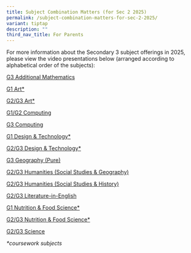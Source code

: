 ```yaml
---
title: Subject Combination Matters (for Sec 2 2025)
permalink: /subject-combination-matters-for-sec-2-2025/
variant: tiptap
description: ""
third_nav_title: For Parents
---
```

<p>For more information about the Secondary 3 subject offerings in 2025,
please view the video presentations below (arranged according to alphabetical
order of the subjects):</p>
<p></p>
<p><a href="https://youtu.be/bTa4cUxCoIw" rel="noopener nofollow" target="_blank">G3 Additional Mathematics</a>
</p>
<p><a href="https://youtu.be/Bq16EV2d-8M" rel="noopener nofollow" target="_blank">G1 Art*</a>
</p>
<p><a href="https://youtu.be/P_tsJXXebqQ" rel="noopener nofollow" target="_blank">G2/G3 Art*</a>
</p>
<p><a href="https://youtu.be/tGDv5Kvn_5E" rel="noopener nofollow" target="_blank">G1/G2 Computing</a>
</p>
<p><a href="https://youtu.be/ot7stZ9MLd0" rel="noopener nofollow" target="_blank">G3 Computing</a>
</p>
<p><a href="https://youtu.be/AkSUSbh3J8I" rel="noopener nofollow" target="_blank">G1 Design &amp; Technology*</a>
</p>
<p><a href="https://youtu.be/scZkG75IGbA" rel="noopener nofollow" target="_blank">G2/G3 Design &amp; Technology*</a>
</p>
<p><a href="https://youtu.be/3RPldfthWNg" rel="noopener nofollow" target="_blank">G3 Geography (Pure)</a>
</p>
<p><a href="https://youtu.be/J_RVKZRJ7ak" rel="noopener nofollow" target="_blank">G2/G3 Humanities (Social Studies &amp; Geography)</a>
</p>
<p><a href="https://youtu.be/iDeDHlWEZ7E" rel="noopener nofollow" target="_blank">G2/G3 Humanities (Social Studies &amp; History)</a>
</p>
<p><a href="https://youtu.be/rbnYupedetE" rel="noopener nofollow" target="_blank">G2/G3 Literature-in-English</a>
</p>
<p><a href="https://youtu.be/pnQU2hj3YjQ" rel="noopener nofollow" target="_blank">G1 Nutrition &amp; Food Science*</a>
</p>
<p><a href="https://youtu.be/hMFULmxcPzo" rel="noopener nofollow" target="_blank">G2/G3 Nutrition &amp; Food Science*</a>
</p>
<p><a href="https://youtu.be/wDnHy70_lNM" rel="noopener nofollow" target="_blank">G2/G3 Science</a>
</p>
<p><em>*coursework subjects</em>
</p>
<p></p>
